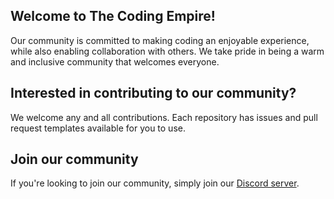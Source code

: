 ## Welcome to The Coding Empire!

Our community is committed to making coding an enjoyable experience, while also enabling collaboration with others. We take pride in being a warm and inclusive community that welcomes everyone.

## Interested in contributing to our community?

We welcome any and all contributions. Each repository has issues and pull request templates available for you to use.

## Join our community

If you're looking to join our community, simply join our [Discord server](https://discord.gg/NXYbv4dnYQ).
